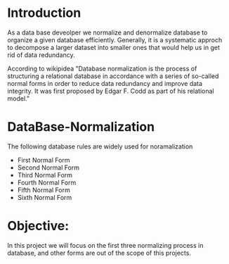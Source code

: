 
# Introduction
As a data base deveolper we normalize and denormalize database to organize a given database efficiently. Generally, it is a systematic approch to decompose a larger dataset into smaller ones that would help us in get rid of data redundancy. 

According to wikipidea 
"Database normalization is the process of structuring a relational database in accordance with a series of so-called normal forms in order to reduce data redundancy and improve data integrity. It was first proposed by Edgar F. Codd as part of his relational model."

# DataBase-Normalization
The following database rules are widely used for noramalization 
- First Normal Form
- Second Normal Form
- Third Normal Form
- Fourth Normal Form 
- Fifth Normal Form
- Sixth Normal Form 
# Objective:
In this project we will focus on the first three normalizing process in database, and other forms are out of the scope of this projects.


